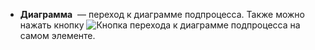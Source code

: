 - **Диаграмма** <i class="fa-light fa-shuffle"></i> — переход к диаграмме подпроцесса. Также можно нажать кнопку ![Кнопка перехода к диаграмме подпроцесса](img/process_call_go_to_diagram.png) на самом элементе.
